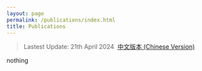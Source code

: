 ```yaml
---
layout: page
permalink: /publications/index.html
title: Publications
---
```


> Lastest Update: 21th April 2024&nbsp;  [中文版本 (Chinese Version)](https://amao996.github.io/file/publications-zh/)

nothing